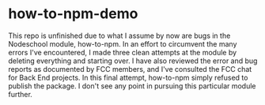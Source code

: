 # how-to-npm-demo
This repo is unfinished due to what I assume by now are bugs in the Nodeschool module, how-to-npm. In an effort to circumvent the many errors I've encountered, I made three clean attempts at the module by deleting everything and starting over. I have also reviewed the error and bug reports as documented by FCC members, and I've consulted the FCC chat for Back End projects. In this final attempt, how-to-npm simply refused to publish the package. I don't see any point in pursuing this particular module further.
